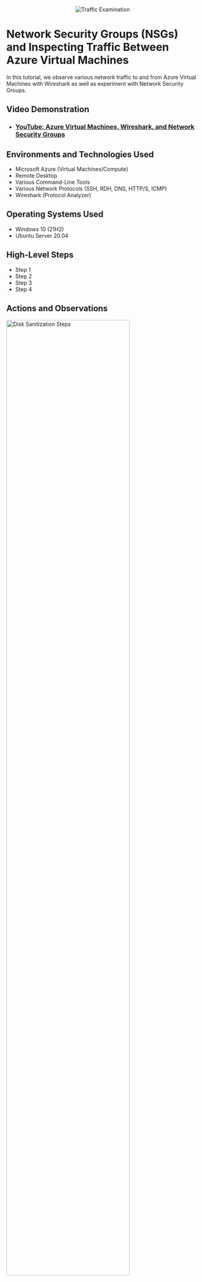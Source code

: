 <p align="center">
<img src="https://i.imgur.com/Ua7udoS.png" alt="Traffic Examination"/>
</p>

<h1>Network Security Groups (NSGs) and Inspecting Traffic Between Azure Virtual Machines</h1>
In this tutorial, we observe various network traffic to and from Azure Virtual Machines with Wireshark as well as experiment with Network Security Groups. <br />


<h2>Video Demonstration</h2>

- ### [YouTube: Azure Virtual Machines, Wireshark, and Network Security Groups](https://www.youtube.com)

<h2>Environments and Technologies Used</h2>

- Microsoft Azure (Virtual Machines/Compute)
- Remote Desktop
- Various Command-Line Tools
- Various Network Protocols (SSH, RDH, DNS, HTTP/S, ICMP)
- Wireshark (Protocol Analyzer)

<h2>Operating Systems Used </h2>

- Windows 10 (21H2)
- Ubuntu Server 20.04

<h2>High-Level Steps</h2>

- Step 1
- Step 2
- Step 3
- Step 4

<h2>Actions and Observations</h2>

<p>
<img src="https://imgur.com/zbRi6u9.png" height="80%" width="80%" alt="Disk Sanitization Steps"/>
</p>
<p>
1. I log in to the Azure portal and navigate to the section for managing Azure Resource Groups.
I select the "Create" button to initiate the creation of a new resource group.
In the creation form, I provide a name for the resource group and choose the desired region and subscription.
After entering the necessary details, I proceed by clicking on the "Review + Create" button to review the configuration.
Once the review is complete and there are no errors, I finalize the process by clicking on the "Create" button to create the resource group.
Next, I move to the Virtual Machines section within the Azure portal.
I click on the "Create" button to begin creating a new Windows 10 Virtual Machine (VM).
During the VM creation, I select the previously created resource group, assign a name to the VM, and configure the desired settings.
While creating the VM, I enable the creation of a new Virtual Network (Vnet) and Subnet.
After setting up all the necessary options, I proceed by clicking on the "Review + Create" button to review the VM configuration.
Once the review is complete, I click on the "Create" button to create the Windows 10 VM.</p>
<br />

<p>
<img src="https://imgur.com/8GxbZoC.png" height="80%" width="80%" alt="Disk Sanitization Steps"/>
</p>
<p>
2. I repeat the process to create a Linux (Ubuntu) VM, selecting the previously created resource group and Vnet during the VM creation.
After successfully creating the VMs, I navigate to the Network Watcher section in the Azure portal.
Within Network Watcher, I observe and analyze the Virtual Network (Vnet), ensuring its settings and connectivity are as intended.</p>
<br />


<p>
<img src="https://imgur.com/8gLgzk4.png" height="80%" width="80%" alt="Disk Sanitization Steps"/>
</p>
<p>
3. I generated both Window 10 and Linux (Ubuntu) VM map from azure portal.
</p>
<br />

<p>
<img src="https://imgur.com/QL6xxYf.png" height="80%" width="80%" alt="Disk Sanitization Steps"/>
</p>
<p>
4. To begin, I establish a Remote Desktop connection to the Windows 10 VM I created earlier.
Once connected to the Windows 10 VM, I proceed to download and install Wireshark, a network protocol analyzer.
</p>
<br />

<p>
<img src="https://imgur.com/G62L6mY.png" height="80%" width="80%" alt="Disk Sanitization Steps"/>
</p>
<p>
5.  Wireshark network protocol analyzer.
</p>
<br />

<p>
<img src="https://imgur.com/9lXhZVM.png" height="80%" width="80%" alt="Disk Sanitization Steps"/>
</p>
<p>
6. After installing Wireshark, I apply a filter to display only ICMP traffic, which includes ping requests and replies.
</p>
<br />

<p>
<img src="https://imgur.com/L7vRtqV.png" height="80%" width="80%" alt="Disk Sanitization Steps"/>
</p>
<p>
7. I obtain the private IP address of the Ubuntu VM and attempt to ping it from within the Windows 10 VM.
</p>
<br />

<p>
<img src="https://imgur.com/QC720cm.png" height="80%" width="80%" alt="Disk Sanitization Steps"/>
</p>
<p>
8. While monitoring Wireshark, I observe the ping requests and replies, allowing me to analyze the network traffic.
Next, I open a command line or PowerShell within the Windows 10 VM and attempt to ping a public website, such as www.google.com.
I focus on Wireshark to observe the network traffic, specifically examining ICMP traffic related to the ping activity.</p>
<br />

<p>
<img src="https://imgur.com/tkFY59C.png" height="80%" width="80%" alt="Disk Sanitization Steps"/>
</p>
<p>
9. To create a perpetual/non-stop ping, I initiate continuous pinging from the Windows 10 VM to the Ubuntu VM.
</p>
<br />

<p>
<img src="https://imgur.com/C1tCLYx.png" height="80%" width="80%" alt="Disk Sanitization Steps"/>
</p>
<p>
10 In the Azure portal, I access the Network Security Group (NSG) associated with the Ubuntu VM and disable incoming (inbound) ICMP traffic.
</p>
<br />


<p>
<img src="https://imgur.com/0CFxnIb.png" height="80%" width="80%" alt="Disk Sanitization Steps"/>
</p>
<p>
11. Returning to the Windows 10 VM, I continue observing the ICMP traffic in Wireshark and the command line ping activity.
  Simultaneously, I monitor the command line ping activity in the Windows 10 VM to verify that it has resumed functioning.
</p>
<br />

<p>
<img src="https://imgur.com/Q9RD79X.png" height="80%" width="80%" alt="Disk Sanitization Steps"/>
</p>
<p>
12. If the re-enabled ICMP traffic is functioning correctly, I can verify its successful restoration by observing both Wireshark and the command line ping activity.
Finally, I can stop the ping activity by terminating the command when I have finished observing and analyzing the ICMP traffic.
</p>
<br />


<p>
<img src="https://imgur.com/1xeVYzh.png" height="80%" width="80%" alt="Disk Sanitization Steps"/>
</p>
<p>
13. Upon returning to Wireshark, I apply a filter to display only SSH traffic. This allows me to focus specifically on the Secure Shell (SSH) protocol and its related network traffic. By applying the filter, I can:
Analyze the SSH traffic between the Windows 10 VM and the Ubuntu VM.</p>
<br />

<p>
<img src="https://imgur.com/r8lzW72.png" height="80%" width="80%" alt="Disk Sanitization Steps"/>
</p>
<p>
14. I establish an SSH connection to the Ubuntu Virtual Machine using its private IP address. By initiating the SSH connection, I can remotely access and control the Ubuntu VM from the Windows 10 VM. This allows me to perform various tasks, execute commands, and manage the Ubuntu VM's configuration.</p>
<br />

<p>
<img src="https://imgur.com/YHW3z2h.png" height="80%" width="80%" alt="Disk Sanitization Steps"/>
</p>
<p>
15. Once authenticated, I gain remote access to the command-line interface of the Ubuntu VM.
From here, I can execute Linux commands, modify system configurations, install software packages, and perform other administrative tasks on the Ubuntu VM.</p>
<br />

<p>
<img src="https://imgur.com/BRzmWjJ.png" height="80%" width="80%" alt="Disk Sanitization Steps"/>
</p>
<p>
16. As I observe the SSH traffic in Wireshark, I notice a continuous stream of SSH packets being captured. The traffic appears as a constant flow of data, indicating the ongoing communication between the Windows 10 VM and the Ubuntu VM through the SSH protocol. This continuous stream of SSH traffic is expected since the SSH connection provides a live and interactive session between the two machines.</p>
<br />

<p>
<img src="https://imgur.com/dwb0YyG.png" height="80%" width="80%" alt="Disk Sanitization Steps"/>
</p>
<p>
17. By executing the 'exit' command, I signal the termination of the SSH session and disconnect from the Ubuntu VM. This action closes the remote connection and returns me to the command prompt or terminal session of the Windows 10 VM.</p>
<br />

<p>
<img src="https://imgur.com/p5zMmhn.png" height="80%" width="80%" alt="Disk Sanitization Steps"/>
</p>
<p>
18. I open a command prompt or PowerShell window within my Windows 10 VM. From there, I run the command "ipconfig /renew" to attempt to obtain a new IP address for my VM. As I execute this command, I switch back to Wireshark and observe the DHCP traffic that starts appearing in the captured packets. The DHCP traffic includes the DHCP Discover, Offer, Request, and Acknowledge messages exchanged between my Windows 10 VM and the DHCP server. This indicates the dynamic IP address allocation process taking place and confirms the communication between the VM and the DHCP server.


</p>
<br />

<p>
<img src="https://imgur.com/RZ26onD.png" height="80%" width="80%" alt="Disk Sanitization Steps"/>
</p>
<p>
19. I switch back to Wireshark and apply a filter to display only DNS traffic. This helps me focus on the DNS-related packets captured by Wireshark.
</p>
<br />

<p>
<img src="https://imgur.com/KUi95aC.png" height="80%" width="80%" alt="Disk Sanitization Steps"/>
</p>
<p>
20. Next, I open a command prompt or PowerShell window within my Windows 10 VM. From there, I use the "nslookup" command to perform DNS queries for both "google.com" and "disney.com" to retrieve their respective IP addresses. As I execute these commands, I observe the DNS traffic being displayed in Wireshark. The captured packets include DNS queries and responses exchanged between my Windows 10 VM and the DNS server, revealing the DNS resolution process and the IP addresses associated with the queried domain names.
</p>
<br />


<p>
<img src="https://imgur.com/zY1bO0k.png" height="80%" width="80%" alt="Disk Sanitization Steps"/>
</p>
<p>
13Lorem ipsum dolor sit amet, consectetur adipiscing elit, sed do eiusmod tempor incididunt ut labore et dolore magna aliqua. Ut enim ad minim veniam, quis nostrud exercitation ullamco laboris nisi ut aliquip ex ea commodo consequat. Duis aute irure dolor in reprehenderit in voluptate velit esse cillum dolore eu fugiat nulla pariatur.
</p>
<br />


